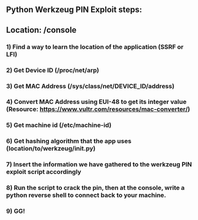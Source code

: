 ## Python Werkzeug PIN Exploit steps:

## Location: /console 

### 1) Find a way to learn the location of the application (SSRF or LFI)

### 2) Get Device ID (/proc/net/arp)

### 3) Get MAC Address (/sys/class/net/DEVICE_ID/address)

### 4) Convert MAC Address using EUI-48 to get its integer value (Resource: https://www.vultr.com/resources/mac-converter/)

### 5) Get machine id (/etc/machine-id)

### 6) Get hashing algorithm that the app uses (location/to/werkzeug/__init__.py)

### 7) Insert the information we have gathered to the werkzeug PIN exploit script accordingly

### 8) Run the script to crack the pin, then at the console, write a python reverse shell to connect back to your machine.

### 9) GG!
